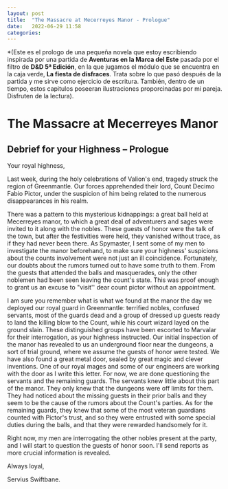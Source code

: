 ```yaml
---
layout: post
title:  "The Massacre at Mecerreyes Manor - Prologue"
date:   2022-06-29 11:58
categories:
---
```

 *(Este es el prologo de una pequeña novela que estoy escribiendo inspirada por una partida de __Aventuras en la Marca del Este__ pasada por el filtro de __D&D 5ª Edición__, en la que jugamos el módulo que se encuentra en la caja verde, __La fiesta de disfraces__. Trata sobre lo que pasó después de la partida y me sirve como ejercicio de escritura. También, dentro de un tiempo, estos capitulos poseeran ilustraciones proporcinadas por mi pareja. Disfruten de la lectura). 

# The Massacre at Mecerreyes Manor
## Debrief for your Highness – Prologue
Your royal highness,

Last week, during the holy celebrations of Valion's end, tragedy struck the region of Greenmantle. Our forces apprehended their lord, Count Decimo Fabio Pictor, under the suspicion of him being related to the numerous disappearances in his realm.

There was a pattern to this mysterious kidnappings: a great ball held at Mecerreyes manor, to which a great deal of adventurers and sages were invited to it along with the nobles. These guests of honor were the talk of the town, but after the festivities were held, they vanished without trace, as if they had never been there. As Spymaster, I sent some of my men to investigate the manor beforehand, to make sure your highness' suspicions about the counts involvement were not just an ill coincidence. Fortunately, our doubts about the rumors turned out to have some truth to them. From the guests that attended the balls and masquerades, only the other noblemen had been seen leaving the count's state. This was proof enough to grant us an excuse to "visit'' dear count pictor without an appointment.

I am sure you remember what is what we found at the manor the day we deployed our royal guard in Greenmantle: terrified nobles, confused servants, most of the guards dead and a group of dressed up guests ready to land the killing blow to the Count, while his court wizard layed on the ground slain. These distinguished groups have been escorted to Marvalar for their interrogation, as your highness instructed. Our initial inspection of the manor has revealed to us an underground floor near the dungeons, a sort of trial ground, where we assume the guests of honor were tested. We have also found a great metal door, sealed by great magic and clever inventions. One of our royal mages and some of our engineers are working with the door as I write this letter. For now, we are done questioning the servants and the remaining guards. The servants knew little about this part of the manor. They only knew that the dungeons were off limits for them. They had noticed about the missing guests in their prior balls and they seem to be the cause of the rumors about the Count's parties. As for the remaining guards, they knew that some of the most veteran guardians counted with Pictor's trust, and so they were entrusted with some special duties during the balls, and that they were rewarded handsomely for it.

Right now, my men are interrogating the other nobles present at the party, and I will start to question the guests of honor soon. I'll send reports as more crucial information is revealed.

Always loyal,

  

Servius Swiftbane.